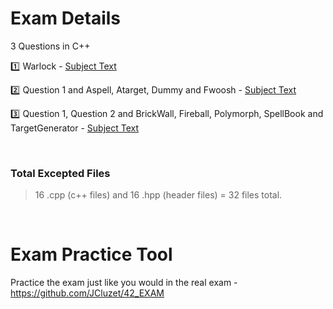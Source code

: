 # Exam Details
3 Questions in C++

:one: Warlock - [Subject Text](https://github.com/younesmoukhlij/Exam-Rank-04_42/blob/main/cpp_module_00/subject.txt)

:two: Question 1 and Aspell, Atarget, Dummy and Fwoosh - [Subject Text](https://github.com/younesmoukhlij/Exam-Rank-04_42/blob/main/cpp_module_01/subject.txt)

:three: Question 1, Question 2 and BrickWall, Fireball, Polymorph, SpellBook and TargetGenerator - [Subject Text](https://github.com/younesmoukhlij/Exam-Rank-04_42/blob/main/cpp_module_02/subject.txt)

<br>

### Total Excepted Files

> 16 .cpp (c++ files) and 16 .hpp (header files) = 32 files total.

<br>

# Exam Practice Tool

Practice the exam just like you would in the real exam - https://github.com/JCluzet/42_EXAM